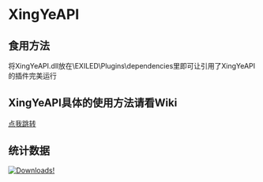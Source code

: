 # XingYeAPI
## 食用方法
将XingYeAPI.dll放在\EXILED\Plugins\dependencies里即可让引用了XingYeAPI的插件完美运行

## XingYeAPI具体的使用方法请看Wiki
[点我跳转](https://github.com/XingYeNotFish/XingYeAPI/wiki)

## 统计数据
[![Downloads!](https://img.shields.io/github/downloads/XingYeNotFish/XingYeAPI/total?color=brown&label=Downloads&style=for-the-badge)](https://github.com/XingYeNotFish/XingYeAPI/releases)
